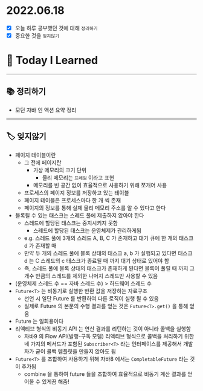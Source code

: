 # 2022.06.18

- [x]  오늘 하루 공부했던 것에 대해 `정리하기`
- [x]  중요한 것을 `잊지않기`

# 🚩 Today I Learned

---

## 📚 정리하기

- 모던 자바 인 액션 요약 정리

---

## 🏷 잊지않기

- 페이지 테이블이란
    - 그 전에 페이지란
        - 가상 메모리의 크기 단위
            - 물리 메모리는 `프레임` 이라고 표현
        - 메모리를 빈 공간 없이 효율적으로 사용하기 위해 쪼개어 사용
    - 프로세스의 페이지 정보를 저장하고 있는 테이블
    - 페이지 테이블은 프로세스마다 한 개 씩 존재
    - 페이지의 정보를 통해 실제 물리 메모리 주소를 알 수 있다고 한다
- 블록될 수 있는 태스크는 스레드 풀에 제출하지 않아야 한다
    - 스레드에 할당된 태스크는 중지시키지 못함
        - 스레드에 할당된 태스크는 운영체제가 관리하게됨
    - e.g. 스레드 풀에 3개의 스레드 A, B, C 가 존재하고 대기 큐에 한 개의 태스크 d 가 존재할 때
    - 만약 두 개의 스레드 풀에 블록 상태의 태스크 a, b 가 실행되고 있다면 태스크 d 는 C 스레드의 c 태스크가 종료될 때 까지 대기 상태로 있어야 함
    - 즉, 스레드 풀에 블록 상태의 태스크가 존재하게 된다면 블록이 풀릴 때 까지 그 개수 만큼의 스레드를 제외한 나머지 스레드만 사용할 수 있음
- (운영체제 스레드 수 == 자바 스레드 수) > 하드웨어 스레드 수
- `Future<T>` 는 비동기로 실행한 반환 값을 저장하는 자료구조
    - 선언 시 일단 Future 를 반환하여 다른 로직이 실행 될 수 있음
    - 실제로 Future 의 본문의 수행 결과를 얻는 것은 `Future<T>.get()` 을 통해 얻음
- Future 는 일회용이다
- 리액티브 형식의 비동기 API 는 연산 결과를 리턴하는 것이 아니라 콜백을 실행함
    - 자바9 의 Flow API(발행-구독 모델) 리액티브 형식으로 콜백을 처리하기 위한 네 가지의 메서드가 포함된 `Subscriber<T>` 라는 인터페이스를 제공해서 개발자가 굳이 콜백 템플릿을 만들지 않아도 됨
- `Future<T>` 를 조합하여 사용하기 위해 자바8 에서는 `CompletableFuture` 라는 것이 추가됨
    - combine 을 통하여 future 들을 조합하여 효율적으로 비동기 계산 결과를 얻어올 수 있게끔 해줌!